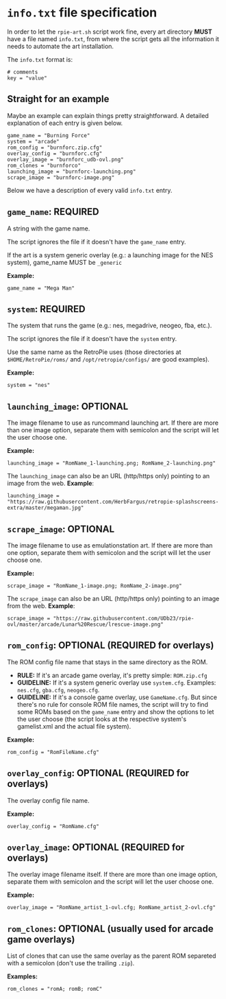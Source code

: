# `info.txt` file specification

In order to let the `rpie-art.sh` script work fine, every art directory **MUST** have a file named `info.txt`, from where the script gets all the information it needs to automate the art installation.

The `info.txt` format is:

```
# comments
key = "value"
```

## Straight for an example

Maybe an example can explain things pretty straightforward. A detailed explanation of each entry is given below.
```
game_name = "Burning Force"
system = "arcade"
rom_config = "burnforc.zip.cfg"
overlay_config = "burnforc.cfg"
overlay_image = "burnforc_udb-ovl.png"
rom_clones = "burnforco"
launching_image = "burnforc-launching.png"
scrape_image = "burnforc-image.png"
```

Below we have a description of every valid `info.txt` entry.

## `game_name`: REQUIRED

A string with the game name.

The script ignores the file if it doesn't have the `game_name` entry.

If the art is a system generic overlay (e.g.: a launching image for the NES system), game_name MUST be `_generic`

**Example:**
```
game_name = "Mega Man"
```

## `system`: REQUIRED

The system that runs the game (e.g.: nes, megadrive, neogeo, fba, etc.).

The script ignores the file if it doesn't have the `system` entry.

Use the same name as the RetroPie uses (those directories at `$HOME/RetroPie/roms/` and `/opt/retropie/configs/` are good examples).

**Example:**
```
system = "nes"
```

## `launching_image`: OPTIONAL

The image filename to use as runcommand launching art. If there are more than one image option, separate them with semicolon and the script will let the user choose one.

**Example:**
```
launching_image = "RomName_1-launching.png; RomName_2-launching.png"
```

The `launching_image` can also be an URL (http/https only) pointing to an image from the web. **Example**:

```launching_image = "https://raw.githubusercontent.com/HerbFargus/retropie-splashscreens-extra/master/megaman.jpg"```


## `scrape_image`: OPTIONAL

The image filename to use as emulationstation art. If there are more than one option, separate them with semicolon and the script will let the user choose one.

**Example:**
```
scrape_image = "RomName_1-image.png; RomName_2-image.png"
```

The `scrape_image` can also be an URL (http/https only) pointing to an image from the web. **Example**:

```scrape_image = "https://raw.githubusercontent.com/UDb23/rpie-ovl/master/arcade/Lunar%20Rescue/lrescue-image.png"```

## `rom_config`: OPTIONAL (REQUIRED for overlays)

The ROM config file name that stays in the same directory as the ROM.

- **RULE:** If it's an arcade game overlay, it's pretty simple: `ROM.zip.cfg`
- **GUIDELINE:** If it's a system generic overlay use `system.cfg`. Examples: `nes.cfg`, `gba.cfg`, `neogeo.cfg`.
- **GUIDELINE:** If it's a console game overlay, use `GameName.cfg`. But since there's no rule for console ROM file names, the script will try to find some ROMs based on the `game_name` entry and show the options to let the user choose (the script looks at the respective system's gamelist.xml and the actual file system).

**Example:**
```
rom_config = "RomFileName.cfg"
```

## `overlay_config`: OPTIONAL (REQUIRED for overlays)

The overlay config file name.

**Example:**
```
overlay_config = "RomName.cfg"
```


## `overlay_image`: OPTIONAL (REQUIRED for overlays)

The overlay image filename itself. If there are more than one image option, separate them with semicolon and the script will let the user choose one.

**Example:**
```
overlay_image = "RomName_artist_1-ovl.cfg; RomName_artist_2-ovl.cfg"
```


## `rom_clones`: OPTIONAL (usually used for arcade game overlays)

List of clones that can use the same overlay as the parent ROM separeted with a semicolon (don't use the trailing `.zip`).

**Examples:**
```
rom_clones = "romA; romB; romC"
```



